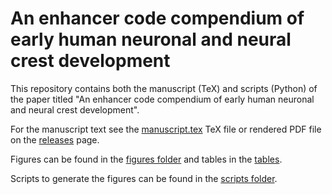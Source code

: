 # An enhancer code compendium of early human neuronal and neural crest development

This repository contains both the manuscript (TeX) and scripts (Python) of the paper titled
"An enhancer code compendium of early human neuronal and neural crest development".

For the manuscript text see the [manuscript.tex](manuscript.tex) TeX file or rendered PDF file on the [releases](https://github.com/SeppeDeWinter/DeWinter_NeuralTube/releases) page.

Figures can be found in the [figures folder](figures) and tables in the [tables](folder).

Scripts to generate the figures can be found in the [scripts folder](scripts).


